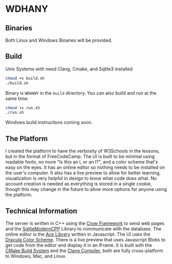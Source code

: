 # WDHANY
[](https://www.youtube.com/watch?v=j_eAcmS4dr8)

## Binaries
Both Linux and Windows Binaries will be provided.

## Build
Unix Systems with need Clang, Cmake, and Sqlite3 installed
``` bash
chmod +x build.sh
./build.sh
```
Binary is `WDHANY` in the `build` directory.
You can also build and run at the same time:
```bash
chmod +x run.sh
./run.sh
```

Windows build instrucitons coming soon.

## The Platform
I created the platform to have the verbosity of W3Schools in the lessons, but in the format of FreeCodeCamp. The UI is built to be minimal using readable fonts, no more "Is this an l, or an I?", and a color scheme that's easy on the eyes. It has an online editor so nothing needs to be installed on the user's computer. It also has a live preview to allow for better learning, visualization is very helpful in design to know what code does what. No account creation is needed as everything is stored in a single cookie, though this may change in the future to allow more options for anyone using the platform.

## Technical Information
The server is written in C++ using the [Crow Framework](https://crowcpp.org/master/) to send web pages and the [SqliteModernCPP](https://github.com/SqliteModernCpp/sqlite_modern_cpp) Library to communicate with the database. The online editor is the [Ace Library](https://ace.c9.io/) written in Javascript. The UI uses the [Dracula Color Scheme](https://draculatheme.com/). There is a live preview that uses Javascript Blobs to get code from the editor and display it in an IFrame. It is built with the [CMake Build System](https://cmake.org/) and the [Clang Compiler](https://clang.llvm.org/), both are fully cross-platform to Windows, Mac, and Linux.
